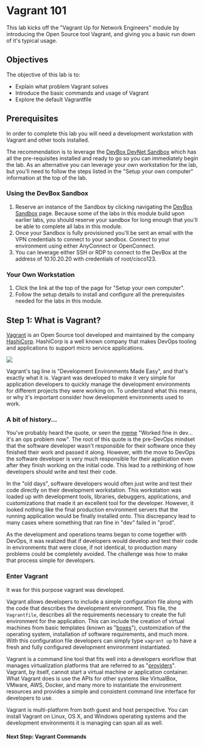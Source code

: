 # Vagrant 101

This lab kicks off the "Vagrant Up for Network Engineers" module by introducing the Open Source tool Vagrant, and giving you a basic run down of it's typical usage.  

## Objectives

The objective of this lab is to:

* Explain what problem Vagrant solves
* Introduce the basic commands and usage of Vagrant
* Explore the default Vagrantfile

## Prerequisites

In order to complete this lab you will need a development workstation with Vagrant and other tools installed.  

The recommendation is to leverage the [DevBox DevNet Sandbox](https://devnetsandbox.cisco.com/RM/Diagram/Index/f1a51f3b-3377-444d-97f0-5ad300d976be?diagramType=Topology) which has all the pre-requisites installed and ready to go so you can immediately begin the lab.  As an alternative you can leverage your own workstation for the lab, but you'll need to follow the steps listed in the "Setup your own computer" information at the top of the lab.  

### Using the DevBox Sandbox

1. Reserve an instance of the Sandbox by clicking navigating the [DevBox Sandbox](https://devnetsandbox.cisco.com/RM/Diagram/Index/f1a51f3b-3377-444d-97f0-5ad300d976be?diagramType=Topology) page.  Because some of the labs in this module build upon earlier labs, you should reserve your sandbox for long enough that you'll be able to complete all labs in this module.  
1. Once your Sandbox is fully provisioned you'll be sent an email with the VPN credentials to connect to your sandbox.  Connect to your environment using either AnyConnect or OpenConnect.  
1. You can leverage either SSH or RDP to connect to the DevBox at the address of 10.10.20.20 with credentials of root/cisco123.  

### Your Own Workstation

1. Click the link at the top of the page for "Setup your own computer".
1. Follow the setup details to install and configure all the prerequisites needed for the labs in this module.  

## Step 1: What is Vagrant?

[Vagrant](http://vagrantup.com) is an Open Source tool developed and maintained by the company [HashiCorp](https://www.hashicorp.com).  HashiCorp is a well known company that makes DevOps tooling and applications to support micro service applications.  

<!-- ![](images/vagrant_logo.png) -->
![](/posts/files/vagrant_101/images/vagrant_logo.png)

Vagrant's tag line is "Development Environments Made Easy", and that's exactly what it is.  Vagrant was developed to make it very simple for application developers to quickly manage the development environments for different projects they were working on.  To understand what this means, or why it's important consider how development environments used to work.  

### A bit of history...

You've probably heard the quote, or seen the [meme](http://www.developermemes.com/2013/12/13/worked-fine-dev-ops-problem-now/) "Worked fine in dev... it's an ops problem now".  The root of this quote is the pre-DevOps mindset that the software developer wasn't responsible for their software once they finished their work and passed it along.  However, with the move to DevOps the software developer is very much responsible for their application even after they finish working on the initial code.  This lead to a rethinking of how developers should write and test their code.  

In the "old days", software developers would often just write and test their code directly on their development workstation.  This workstation was loaded up with development tools, libraries, debuggers, applications, and customizations that made it an excellent tool for the developer.  However, it looked nothing like the final production environment servers that the running application would be finally installed onto.  This discrepancy lead to many cases where something that ran fine in "dev" failed in "prod".  

As the development and operations teams began to come together with DevOps, it was realized that if developers would develop and test their code in environments that were close, if not identical, to production  many problems could be completely avoided.  The challenge was how to make that process simple for developers.  

### Enter Vagrant

It was for this purpose vagrant was developed.  

Vagrant allows developers to include a simple configuration file along with the code that describes the development environment.  This file, the `Vagrantfile`, describes all the requirements necessary to create the full environment for the application.  This can include the creation of virtual machines from basic templates (known as "[boxes](https://www.vagrantup.com/intro/getting-started/boxes.html)"), customization of the operating system, installation of software requirements, and much more.  With this configuration file developers can simply type `vagrant up` to have a fresh and fully configured development environment instantiated.  

Vagrant is a command line tool that fits well into a developers workflow that manages virtualization platforms that are referred to as "[providers](https://www.vagrantup.com/intro/getting-started/providers.html)".  Vagrant, by itself, cannot start a virtual machine or application container.  What Vagrant does is use the APIs for other systems like VirtualBox, VMware, AWS, Docker, and many more to instantiate the environment resources and provides a simple and consistent command line interface for developers to use.  

Vagrant is multi-platform from both guest and host perspective.  You can install Vagrant on Linux, OS X, and Windows operating systems and the development environments it is managing can span all as well.  

#### Next Step: Vagrant Commands
